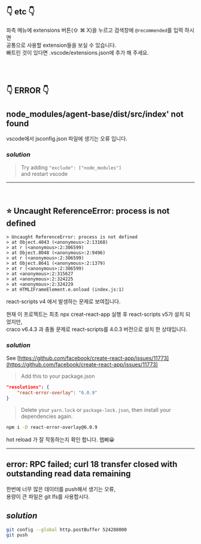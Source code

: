 ## 👇 etc 👇

좌측 메뉴에 extensions 버튼(⇧ ⌘ X)을 누르고 검색창에 `@recommended`를 입력 하시면  
공통으로 사용할 extension들을 보실 수 있습니다.  
빠트린 것이 있다면 .vscode/extensions.json에 추가 해 주세요.

<br><br>

## 👇 ERROR 👇

## node_modules/agent-base/dist/src/index' not found

vscode에서 jsconfig.json 파일에 생기는 오류 입니다.

### _solution_

> Try adding `"exclude": ["node_modules"]`  
> and restart vscode

---

<br>

## ⭐️ Uncaught ReferenceError: process is not defined

    > Uncaught ReferenceError: process is not defined
    > at Object.4043 (<anonymous>:2:13168)
    > at r (<anonymous>:2:306599)
    > at Object.8048 (<anonymous>:2:9496)
    > at r (<anonymous>:2:306599)
    > at Object.8641 (<anonymous>:2:1379)
    > at r (<anonymous>:2:306599)
    > at <anonymous>:2:315627
    > at <anonymous>:2:324225
    > at <anonymous>:2:324229
    > at HTMLIFrameElement.e.onload (index.js:1)

react-scripts v4 에서 발생하는 문제로 보여집니다.

현재 이 프로젝트는
최초 npx creat-react-app 실행 후 react-scripts v5가 설치 되었지만,  
craco v6.4.3 과 충돌 문제로 react-scripts를 4.0.3 버전으로 설치 한 상태입니다.

### _solution_

See [https://github.com/facebook/create-react-app/issues/11773](https://github.com/facebook/create-react-app/issues/11773)

> Add this to your package.json

```json
"resolutions": {
    "react-error-overlay": "6.0.9"
}
```

> Delete your `yarn.lock` or `package-lock.json`, then install your dependencies again.

```zsh
npm i -D react-error-overlay@6.0.9
```

hot reload 가 잘 작동하는지 확인 합니다. 햅삐😀

---

## error: RPC failed; curl 18 transfer closed with outstanding read data remaining

한번에 너무 많은 데이터를 push해서 생기는 오류,  
용량이 큰 파일은 git lfs를 사용합시다.

## _solution_

```zsh
git config --global http.postBuffer 524288000
git push
```
